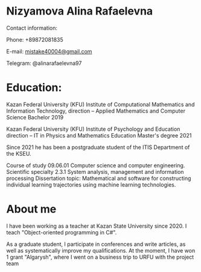 # 
# Nizyamova Alina Rafaelevna

Contact information:

Phone: +89872081835

E-mail: mistake40004@gmail.com

Telegram: @alinarafaelevna97

#  Education:
Kazan Federal University (KFU) Institute of Computational Mathematics and Information Technology, direction – Applied Mathematics and Computer Science Bachelor 2019

Kazan Federal University (KFU) Institute of Psychology and Education direction – IT in Physics and Mathematics Education Master's degree 2021

Since 2021 he has been a postgraduate student of the ITIS Department of the KSEU.

Course of study 09.06.01 Computer science and computer engineering.
Scientific specialty 2.3.1 System analysis, management and information processing
Dissertation topic: Mathematical and software for constructing individual learning trajectories using machine learning technologies.
# About me

 
I have been working as a teacher at Kazan State University since 2020. I teach "Object-oriented programming in C#". 

As a graduate student, I participate in conferences and write articles, as well as systematically improve my qualifications. At the moment, I have won 1 grant "Algarysh", where I went on a business trip to URFU with the project team

